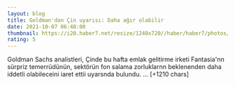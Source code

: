 ```yaml
--- 
layout: blog
title: Goldman'dan Çin uyarısı: Daha ağır olabilir
date: 2021-10-07 06:48:00
thumbnail: https://i20.haber7.net/resize/1240x720//haber/haber7/photos/2021/40/goldmandan_cin_uyarisi_daha_agir_olabilir_1633589309_7673.jpg
rating: 5
---
```

Goldman Sachs analistleri, Çinde bu hafta emlak gelitirme irketi Fantasia'nn sürpriz temerrüdünün, sektörün fon salama zorluklarnn beklenenden daha iddetli olabileceini iaret ettii uyarsnda bulundu.… [+1210 chars]